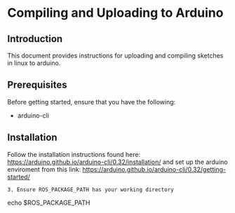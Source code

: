 # Compiling and Uploading to Arduino

## Introduction

This document provides instructions for uploading and compiling sketches in linux to arduino.

## Prerequisites

Before getting started, ensure that you have the following:

- arduino-cli

## Installation

Follow the installation instructions found here: https://arduino.github.io/arduino-cli/0.32/installation/ and set up the arduino enviroment 
from this link: https://arduino.github.io/arduino-cli/0.32/getting-started/
```
3. Ensure ROS_PACKAGE_PATH has your working directory
```
echo $ROS_PACKAGE_PATH
```
